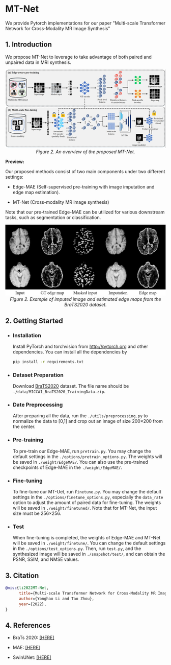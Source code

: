 # MT-Net
We provide Pytorch implementations for our paper "Multi-scale Transformer Network for Cross-Modality MR Image Synthesis"
  
## 1. Introduction

We propose MT-Net to leverage to take advantage of both paired and unpaired data in MRI synthesis. 

<p align="center">
    <img src="imgs/framework.png"/> <br />
    <em> 
    Figure 2. An overview of the proposed MT-Net.
    </em>
</p>

**Preview:**

Our proposed methods consist of two main components under two different settings: 

- Edge-MAE (Self-supervised pre-training with image imputation and edge map estimation).

- MT-Net (Cross-modality MR image synthesis)

Note that our pre-trained Edge-MAE can be utilized for various downstream tasks, such as segmentation or classification.

<p align="center">
    <img src="imgs/EdgeMAE.png"/> <br />
    <em> 
    Figure 2. Example of imputed image and estimated edge maps from the BraTS2020 dataset.
    </em>
</p>

## 2. Getting Started

- ### Installation

  Install PyTorch and torchvision from http://pytorch.org and other dependencies. You can install all the dependencies by
  ```bash
  pip install -r requirements.txt
  ```
  
- ### Dataset Preparation

  Download [BraTS2020](https://www.med.upenn.edu/cbica/brats2020/data.html) dataset. The file name should be `./data/MICCAI_BraTS2020_TrainingData.zip`.

- ### Date Preprocessing

  After preparing all the data, run the `./utils/preprocessing.py` to normalize the data to [0,1] and crop out an image of size 200×200 from the center.

- ### Pre-training

  To pre-train our Edge-MAE, run `pretrain.py`. You may change the default settings in the `./options/pretrain_options.py`. The weights will be saved in `./weight/EdgeMAE/`. You can also use the pre-trained checkpoints of Edge-MAE in the `./weight/EdgeMAE/`.

- ### Fine-tuning

   To fine-tune our MT-Uet, run `Finetune.py`. You may change the default settings in the `./options/finetune_options.py`, especially the `data_rate` option to adjust the amount of paired data for fine-tuning. The weights will be saved in `./weight/finetuned/`. Note that for MT-Net, the input size must be 256×256.

- ### Test

  When fine-tuning is completed, the weights of Edge-MAE and MT-Net will be saved in `./weight/finetune/`. You can change the default settings in the `./options/test_options.py`. Then, run `test.py`, and the synthesized image will be saved in `./snapshot/test/`, and can obtain the PSNR, SSIM, and NMSE values.

## 3. Citation

```bibtex
@misc{li2022MT-Net,
      title={Multi-scale Transformer Network for Cross-Modality MR Image Synthesis}, 
      author={Yonghao Li and Tao Zhou},
      year={2022},
}
```

## 4. References
- BraTs 2020: [[HERE]](https://www.med.upenn.edu/cbica/brats2020/data.html)

- MAE: [[HERE]](https://github.com/facebookresearch/mae)

- SwinUNet: [[HERE]](https://github.com/HuCaoFighting/Swin-Unet)
